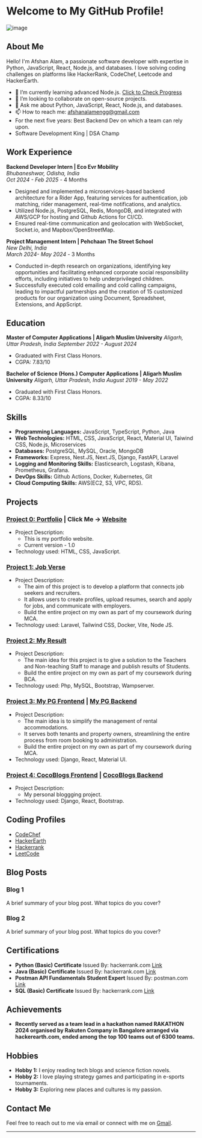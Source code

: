 <!--
## Hi there 👋

**AfshanAlamEngg/AfshanAlamEngg** is a ✨ _special_ ✨ repository because its `README.md` (this file) appears on your GitHub profile.

Here are some ideas to get you started:

- 🔭 I’m currently working on ...
- 🌱 I’m currently learning ...
- 👯 I’m looking to collaborate on ...
- 🤔 I’m looking for help with ...
- 💬 Ask me about ...
- 📫 How to reach me: ...
- 😄 Pronouns: ...
- ⚡ Fun fact: ...
-->

# Welcome to My GitHub Profile!

![image](https://github.com/user-attachments/assets/dff7388a-2f49-41e8-8555-a7a56573a015)

## About Me

Hello! I'm Afshan Alam, a passionate software developer with expertise in Python, JavaScript, React, Node.js, and databases. I love solving coding challenges on platforms like HackerRank, CodeChef, Leetcode and HackerEarth.

- 🌱 I’m currently learning advanced Node.js. [Click to Check Progress](https://github.com/AfshanAlamEngg/RESTful-Microservices-Using-Node.js-and-Express-Specialization.git)
- 👯 I’m looking to collaborate on open-source projects.
- 💬 Ask me about Python, JavaScript, React, Node.js, and databases.
- 📫 How to reach me: afshanalamengg@gmail.com
- For the next five years: Best Backend Dev on which a team can rely upon.
- Software Development King | DSA Champ
  
## Work Experience

**Backend Developer Intern | Eco Evr Mobility**  
*Bhubaneshwar, Odisha, India*  
*Oct 2024 - Feb 2025* - 4 Months

- Designed and implemented a microservices-based backend architecture for a Rider App, featuring services for authentication, job matching, rider management, real-time notifications, and analytics.
- Utilized Node.js, PostgreSQL, Redis, MongoDB, and integrated with AWS/GCP for hosting and Github Actions for CI/CD.
- Ensured real-time communication and geolocation with WebSocket, Socket.io, and Mapbox/OpenStreetMap.

**Project Management Intern | Pehchaan The Street School**  
*New Delhi, India*  
*March 2024- May 2024* - 3 Months
 
- Conducted in-depth research on organizations, identifying key opportunities and facilitating enhanced corporate social responsibility efforts, including initiatives to help underprivileged children.
- Successfully executed cold emailing and cold calling campaigns, leading to impactful partnerships and the creation of 15 customized products for our organization using Document, Spreadsheet, Extensions, and AppScript.

## Education 

**Master of Computer Applications | Aligarh Muslim University** 
*Aligarh, Uttar Pradesh, India* 
*September 2022 - August 2024* 

- Graduated with First Class Honors.
- CGPA: 7.83/10

**Bachelor of Science (Hons.) Computer Applications | Aligarh Muslim University** 
*Aligarh, Uttar Pradesh, India* 
*August 2019 - May 2022* 

- Graduated with First Class Honors.
- CGPA: 8.33/10

## Skills

- **Programming Languages:** JavaScript, TypeScript, Python, Java
- **Web Technologies:** HTML, CSS, JavaScript, React, Material UI, Taiwind CSS, Node.js, Microservices
- **Databases:** PostgreSQL, MySQL, Oracle, MongoDB
- **Frameworks:** Express, Nest.JS, Next.JS, Django, FastAPI, Laravel
- **Logging and Monitoring Skills:** Elasticsearch, Logstash, Kibana, Prometheus, Grafana.
- **DevOps Skills:** Github Actions, Docker, Kubernetes, Git
- **Cloud Computing Skills:** AWS(EC2, S3, VPC, RDS).

## Projects

### [Project 0: Portfolio](https://github.com/AfshanAlamEngg/Afshan-Portfolio-Website) | Click Me -> [Website](https://afshanalamengg.github.io/Afshan-Portfolio-Website/)
- Project Description:
  - This is my portfolio website.
  - Current version - 1.0
- Technology used: HTML, CSS, JavaScript.
  
### [Project 1: Job Verse](https://github.com/AfshanAlamEngg/job-verse)
- Project Description:
  - The aim of this project is to develop a platform that connects job seekers and recruiters.
  - It allows users to create profiles, upload resumes, search and apply for jobs, and communicate with employers.
  - Build the entire project on my own as part of my coursework during MCA.
- Technology used: Laravel, Tailwind CSS, Docker, Vite, Node JS.

### [Project 2: My Result](https://github.com/AfshanAlamEngg/MyResult)
- Project Description:
  - The main idea for this project is to give a solution to the Teachers and Non-teaching Staff to manage and publish results of Students.
  - Build the entire project on my own as part of my coursework during BCA.
- Technology used: Php, MySQL, Bootstrap, Wampserver.
  
### [Project 3: My PG Frontend](https://github.com/AfshanAlamEngg/mypg-frontend) | [My PG Backend](https://github.com/AfshanAlamEngg/mypg-backend)
- Project Description:
  - The main idea is to simplify the management of rental accommodations.
  - It serves both tenants and property owners, streamlining the entire process from room booking to administration.
  - Build the entire project on my own as part of my coursework during MCA.
- Technology used: Django, React, Material UI.

### [Project 4: CocoBlogs Frontend](https://github.com/AfshanAlamEngg/coco-blogs-frontend) | [CocoBlogs Backend](https://github.com/AfshanAlamEngg/coco-blogs-backend)
- Project Description:
  - My personal bloggging project.
- Technology used: Django, React, Bootstrap.

## Coding Profiles

- [CodeChef](https://www.codechef.com/users/afshanalam)
- [HackerEarth](https://www.hackerearth.com/@afshanalamengg/)
- [Hackerrank](https://www.hackerrank.com/profile/afshanalamengg)
- [LeetCode](https://leetcode.com/u/AfshanAlamEngg/)

## Blog Posts

### Blog 1
A brief summary of your blog post. What topics do you cover?

### Blog 2
A brief summary of your blog post. What topics do you cover?

## Certifications

- **Python (Basic) Certificate**  Issued By: hackerrank.com  [Link](https://www.hackerrank.com/certificates/iframe/577498a1210d)
- **Java (Basic) Certificate**  Issued By: hackerrank.com  [Link](https://www.hackerrank.com/certificates/iframe/e24e50c4c245)
- **Postman API Fundamentals Student Expert** Issued By: postman.com [Link](https://api.badgr.io/public/assertions/kz3Y5Kz7Rqu688RJIY3vzQ?identity__email=afshanalamengg%40gmail.com)
- **SQL (Basic) Certificate**  Issued By: hackerrank.com  [Link](https://www.hackerrank.com/certificates/iframe/38230774d861)

## Achievements

- **Recently served as a team lead in a hackathon named RAKATHON 2024 organised by Rakuten Company in Bangalore
arranged via hackerearth.com, ended among the top 100 teams out of 6300 teams.**

## Hobbies

- **Hobby 1:** I enjoy reading tech blogs and science fiction novels.
- **Hobby 2:** I love playing strategy games and participating in e-sports tournaments.
- **Hobby 3:** Exploring new places and cultures is my passion.

## Contact Me

Feel free to reach out to me via email or connect with me on [Gmail](mailto:afshanalamengg@gmail.com).

---

<!-- !GitHub Stats

!Top Languages -->


